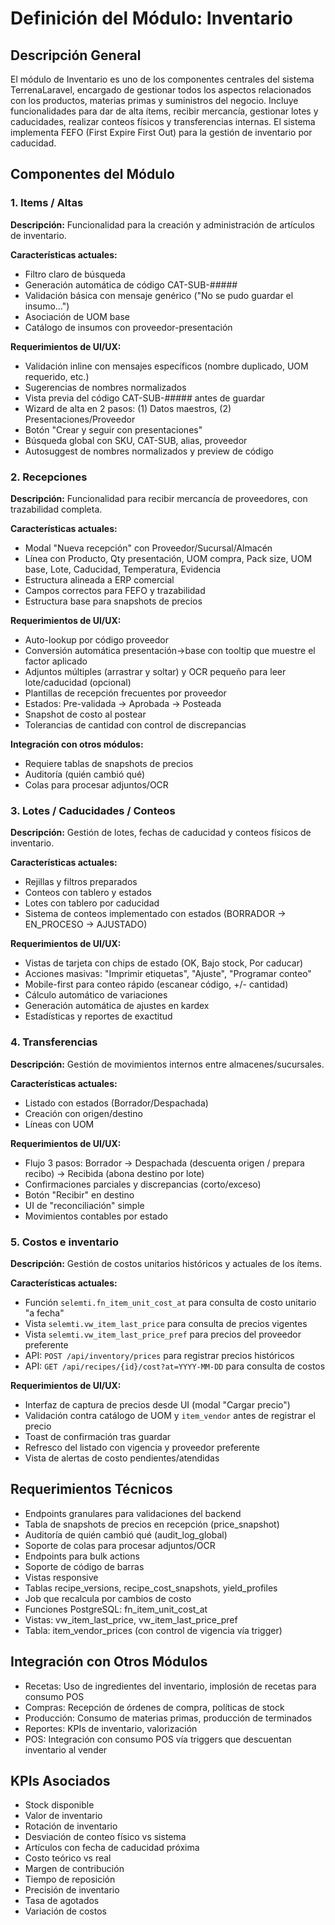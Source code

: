 # Definición del Módulo: Inventario

## Descripción General
El módulo de Inventario es uno de los componentes centrales del sistema TerrenaLaravel, encargado de gestionar todos los aspectos relacionados con los productos, materias primas y suministros del negocio. Incluye funcionalidades para dar de alta ítems, recibir mercancía, gestionar lotes y caducidades, realizar conteos físicos y transferencias internas. El sistema implementa FEFO (First Expire First Out) para la gestión de inventario por caducidad.

## Componentes del Módulo

### 1. Items / Altas
**Descripción:** Funcionalidad para la creación y administración de artículos de inventario.

**Características actuales:**
- Filtro claro de búsqueda
- Generación automática de código CAT-SUB-#####
- Validación básica con mensaje genérico ("No se pudo guardar el insumo...")
- Asociación de UOM base
- Catálogo de insumos con proveedor-presentación

**Requerimientos de UI/UX:**
- Validación inline con mensajes específicos (nombre duplicado, UOM requerido, etc.)
- Sugerencias de nombres normalizados
- Vista previa del código CAT-SUB-##### antes de guardar
- Wizard de alta en 2 pasos: (1) Datos maestros, (2) Presentaciones/Proveedor
- Botón "Crear y seguir con presentaciones"
- Búsqueda global con SKU, CAT-SUB, alias, proveedor
- Autosuggest de nombres normalizados y preview de código

### 2. Recepciones
**Descripción:** Funcionalidad para recibir mercancía de proveedores, con trazabilidad completa.

**Características actuales:**
- Modal "Nueva recepción" con Proveedor/Sucursal/Almacén
- Línea con Producto, Qty presentación, UOM compra, Pack size, UOM base, Lote, Caducidad, Temperatura, Evidencia
- Estructura alineada a ERP comercial
- Campos correctos para FEFO y trazabilidad
- Estructura base para snapshots de precios

**Requerimientos de UI/UX:**
- Auto-lookup por código proveedor
- Conversión automática presentación→base con tooltip que muestre el factor aplicado
- Adjuntos múltiples (arrastrar y soltar) y OCR pequeño para leer lote/caducidad (opcional)
- Plantillas de recepción frecuentes por proveedor
- Estados: Pre-validada → Aprobada → Posteada
- Snapshot de costo al postear
- Tolerancias de cantidad con control de discrepancias

**Integración con otros módulos:**
- Requiere tablas de snapshots de precios
- Auditoría (quién cambió qué)
- Colas para procesar adjuntos/OCR

### 3. Lotes / Caducidades / Conteos
**Descripción:** Gestión de lotes, fechas de caducidad y conteos físicos de inventario.

**Características actuales:**
- Rejillas y filtros preparados
- Conteos con tablero y estados
- Lotes con tablero por caducidad
- Sistema de conteos implementado con estados (BORRADOR → EN_PROCESO → AJUSTADO)

**Requerimientos de UI/UX:**
- Vistas de tarjeta con chips de estado (OK, Bajo stock, Por caducar)
- Acciones masivas: "Imprimir etiquetas", "Ajuste", "Programar conteo"
- Mobile-first para conteo rápido (escanear código, +/- cantidad)
- Cálculo automático de variaciones
- Generación automática de ajustes en kardex
- Estadísticas y reportes de exactitud

### 4. Transferencias
**Descripción:** Gestión de movimientos internos entre almacenes/sucursales.

**Características actuales:**
- Listado con estados (Borrador/Despachada)
- Creación con origen/destino
- Líneas con UOM

**Requerimientos de UI/UX:**
- Flujo 3 pasos: Borrador → Despachada (descuenta origen / prepara recibo) → Recibida (abona destino por lote)
- Confirmaciones parciales y discrepancias (corto/exceso)
- Botón "Recibir" en destino
- UI de "reconciliación" simple
- Movimientos contables por estado

### 5. Costos e inventario
**Descripción:** Gestión de costos unitarios históricos y actuales de los ítems.

**Características actuales:**
- Función `selemti.fn_item_unit_cost_at` para consulta de costo unitario "a fecha"
- Vista `selemti.vw_item_last_price` para consulta de precios vigentes
- Vista `selemti.vw_item_last_price_pref` para precios del proveedor preferente
- API: `POST /api/inventory/prices` para registrar precios históricos
- API: `GET /api/recipes/{id}/cost?at=YYYY-MM-DD` para consulta de costos

**Requerimientos de UI/UX:**
- Interfaz de captura de precios desde UI (modal "Cargar precio")
- Validación contra catálogo de UOM y `item_vendor` antes de registrar el precio
- Toast de confirmación tras guardar
- Refresco del listado con vigencia y proveedor preferente
- Vista de alertas de costo pendientes/atendidas

## Requerimientos Técnicos
- Endpoints granulares para validaciones del backend
- Tabla de snapshots de precios en recepción (price_snapshot)
- Auditoría de quién cambió qué (audit_log_global)
- Soporte de colas para procesar adjuntos/OCR
- Endpoints para bulk actions
- Soporte de código de barras
- Vistas responsive
- Tablas recipe_versions, recipe_cost_snapshots, yield_profiles
- Job que recalcula por cambios de costo
- Funciones PostgreSQL: fn_item_unit_cost_at
- Vistas: vw_item_last_price, vw_item_last_price_pref
- Tabla: item_vendor_prices (con control de vigencia vía trigger)

## Integración con Otros Módulos
- Recetas: Uso de ingredientes del inventario, implosión de recetas para consumo POS
- Compras: Recepción de órdenes de compra, políticas de stock
- Producción: Consumo de materias primas, producción de terminados
- Reportes: KPIs de inventario, valorización
- POS: Integración con consumo POS vía triggers que descuentan inventario al vender

## KPIs Asociados
- Stock disponible
- Valor de inventario
- Rotación de inventario
- Desviación de conteo físico vs sistema
- Artículos con fecha de caducidad próxima
- Costo teórico vs real
- Margen de contribución
- Tiempo de reposición
- Precisión de inventario
- Tasa de agotados
- Variación de costos